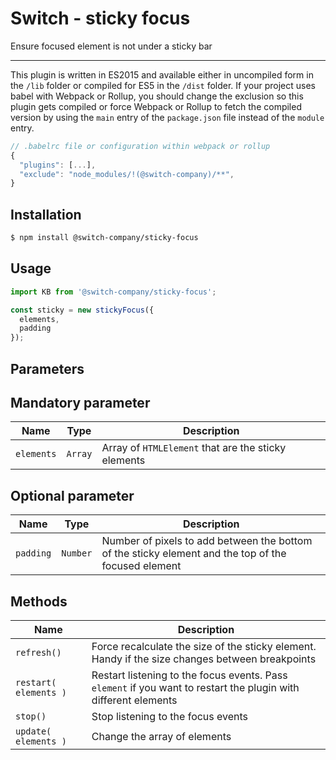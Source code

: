 # Switch - sticky focus

Ensure focused element is not under a sticky bar

---

This plugin is written in ES2015 and available either in uncompiled form in the `/lib` folder or compiled for ES5 in the `/dist` folder. If your project uses babel with Webpack or Rollup, you should change the exclusion so this plugin gets compiled or force Webpack or Rollup to fetch the compiled version by using the `main` entry of the `package.json` file instead of the `module` entry.

```js
// .babelrc file or configuration within webpack or rollup
{
  "plugins": [...],
  "exclude": "node_modules/!(@switch-company)/**",
}
```

## Installation

```bash
$ npm install @switch-company/sticky-focus
```

## Usage

```js
import KB from '@switch-company/sticky-focus';

const sticky = new stickyFocus({
  elements,
  padding
});
```

## Parameters

## Mandatory parameter

| Name            | Type                | Description |
|-----------------|---------------------|-------------|
| `elements`      | `Array`             | Array of `HTMLElement` that are the sticky elements |

## Optional parameter

| Name            | Type                | Description |
|-----------------|---------------------|-------------|
| `padding`       | `Number`            | Number of pixels to add between the bottom of the sticky element and the top of the focused element |

## Methods

| Name                 | Description |
|----------------------|-------------|
| `refresh()`          | Force recalculate the size of the sticky element. Handy if the size changes between breakpoints |
| `restart( elements )` | Restart listening to the focus events. Pass `element` if you want to restart the plugin with different elements |
| `stop()`             | Stop listening to the focus events |
| `update( elements )` | Change the array of elements |
